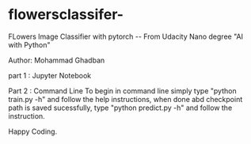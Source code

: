 # flowersclassifer-
FLowers Image Classifier with pytorch -- From Udacity Nano degree "AI with Python" 

Author: Mohammad Ghadban

part 1 : Jupyter Notebook 

Part 2 : Command Line 
To begin in command line simply type "python train.py -h" and follow the help instructions, when done abd checkpoint path is saved sucessfully, type "python predict.py -h" and follow the instruction. 

Happy Coding.
